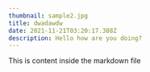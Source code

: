 ```yaml
---
thumbnail: sample2.jpg
title: dwadawdw
date: 2021-11-21T03:20:17.388Z
description: Hello how are you doing?
---
```

This is content inside the markdown file